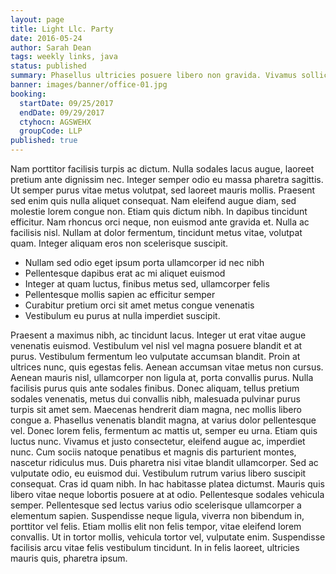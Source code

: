 ```yaml
---
layout: page
title: Light Llc. Party
date: 2016-05-24
author: Sarah Dean
tags: weekly links, java
status: published
summary: Phasellus ultricies posuere libero non gravida. Vivamus sollicitudin.
banner: images/banner/office-01.jpg
booking:
  startDate: 09/25/2017
  endDate: 09/29/2017
  ctyhocn: AGSWEHX
  groupCode: LLP
published: true
---
```

Nam porttitor facilisis turpis ac dictum. Nulla sodales lacus augue, laoreet pretium ante dignissim nec. Integer semper odio eu massa pharetra sagittis. Ut semper purus vitae metus volutpat, sed laoreet mauris mollis. Praesent sed enim quis nulla aliquet consequat. Nam eleifend augue diam, sed molestie lorem congue non. Etiam quis dictum nibh. In dapibus tincidunt efficitur. Nam rhoncus orci neque, non euismod ante gravida et. Nulla ac facilisis nisl. Nullam at dolor fermentum, tincidunt metus vitae, volutpat quam. Integer aliquam eros non scelerisque suscipit.

* Nullam sed odio eget ipsum porta ullamcorper id nec nibh
* Pellentesque dapibus erat ac mi aliquet euismod
* Integer at quam luctus, finibus metus sed, ullamcorper felis
* Pellentesque mollis sapien ac efficitur semper
* Curabitur pretium orci sit amet metus congue venenatis
* Vestibulum eu purus at nulla imperdiet suscipit.

Praesent a maximus nibh, ac tincidunt lacus. Integer ut erat vitae augue venenatis euismod. Vestibulum vel nisl vel magna posuere blandit et at purus. Vestibulum fermentum leo vulputate accumsan blandit. Proin at ultrices nunc, quis egestas felis. Aenean accumsan vitae metus non cursus. Aenean mauris nisl, ullamcorper non ligula at, porta convallis purus. Nulla facilisis purus quis ante sodales finibus. Donec aliquam, tellus pretium sodales venenatis, metus dui convallis nibh, malesuada pulvinar purus turpis sit amet sem. Maecenas hendrerit diam magna, nec mollis libero congue a. Phasellus venenatis blandit magna, at varius dolor pellentesque vel. Donec lorem felis, fermentum ac mattis ut, semper eu urna. Etiam quis luctus nunc. Vivamus et justo consectetur, eleifend augue ac, imperdiet nunc. Cum sociis natoque penatibus et magnis dis parturient montes, nascetur ridiculus mus. Duis pharetra nisi vitae blandit ullamcorper.
Sed ac vulputate odio, eu euismod dui. Vestibulum rutrum varius libero suscipit consequat. Cras id quam nibh. In hac habitasse platea dictumst. Mauris quis libero vitae neque lobortis posuere at at odio. Pellentesque sodales vehicula semper. Pellentesque sed lectus varius odio scelerisque ullamcorper a elementum sapien. Suspendisse neque ligula, viverra non bibendum in, porttitor vel felis. Etiam mollis elit non felis tempor, vitae eleifend lorem convallis. Ut in tortor mollis, vehicula tortor vel, vulputate enim. Suspendisse facilisis arcu vitae felis vestibulum tincidunt. In in felis laoreet, ultricies mauris quis, pharetra ipsum.
